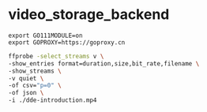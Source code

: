 # video_storage_backend

```
export GO111MODULE=on
export GOPROXY=https://goproxy.cn
```

```bash
ffprobe -select_streams v \
-show_entries format=duration,size,bit_rate,filename \
-show_streams \
-v quiet \
-of csv="p=0" \
-of json \
-i ./dde-introduction.mp4
```
